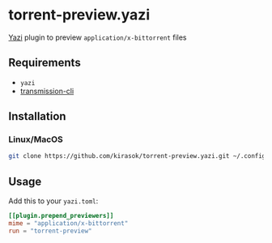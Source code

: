 # torrent-preview.yazi

[Yazi](https://github.com/sxyazi/yazi) plugin to preview `application/x-bittorrent` files

## Requirements

- `yazi`
- [transmission-cli](https://github.com/transmission/transmission)

## Installation

### Linux/MacOS

```sh
git clone https://github.com/kirasok/torrent-preview.yazi.git ~/.config/yazi/plugins/torrent-preview.yazi
```

## Usage

Add this to your `yazi.toml`:

```toml
[[plugin.prepend_previewers]]
mime = "application/x-bittorrent"
run = "torrent-preview"
```
